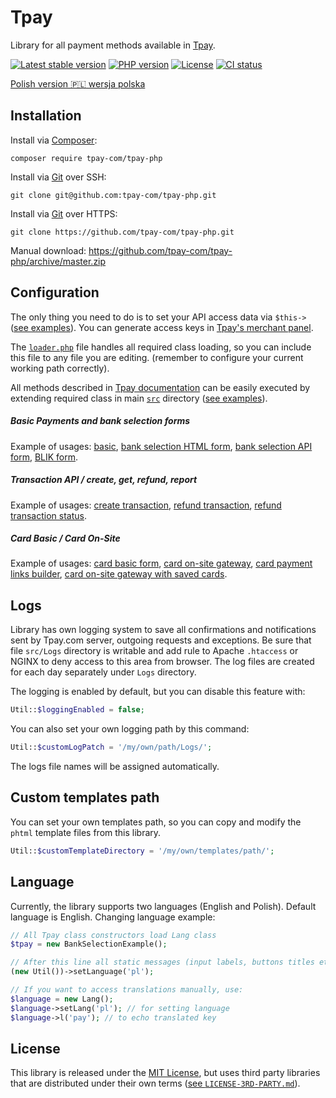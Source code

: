 # Tpay

Library for all payment methods available in [Tpay](https://tpay.com).

[![Latest stable version](https://img.shields.io/packagist/v/tpay-com/tpay-php.svg?label=current%20version)](https://packagist.org/packages/tpay-com/tpay-php)
[![PHP version](https://img.shields.io/packagist/php-v/tpay-com/tpay-php.svg)](https://php.net)
[![License](https://img.shields.io/github/license/tpay-com/tpay-php.svg)](LICENSE)
[![CI status](https://github.com/tpay-com/tpay-php/actions/workflows/ci.yaml/badge.svg?branch=master)](https://github.com/tpay-com/tpay-php/actions)

[Polish version :poland: wersja polska](./README_PL.md)

## Installation

Install via [Composer](https://getcomposer.org):
```console
composer require tpay-com/tpay-php
```

Install via [Git](https://git-scm.com) over SSH:
```console
git clone git@github.com:tpay-com/tpay-php.git
```

Install via [Git](https://git-scm.com) over HTTPS:
```console
git clone https://github.com/tpay-com/tpay-php.git
```

Manual download:
https://github.com/tpay-com/tpay-php/archive/master.zip

## Configuration

The only thing you need to do is to set your API access data via `$this->` ([see examples](tpayLibs/examples)).
You can generate access keys in [Tpay's merchant panel](https://secure.tpay.com/panel).

The [`loader.php`](tpayLibs/examples/BasicPaymentForm.php) file handles all required class loading, so you can include this file to any file you are editing.
(remember to configure your current working path correctly).

All methods described in [Tpay documentation](https://docs.tpay.com) can be easily executed by extending required class in main [`src`](tpayLibs/src) directory ([see examples](tpayLibs/examples)).

##### Basic Payments and bank selection forms

Example of usages: [basic](tpayLibs/examples/BasicPaymentForm.php), [bank selection HTML form](tpayLibs/examples/BankSelection.php), [bank selection API form](tpayLibs/examples/BankSelectionAPI.php), [BLIK form](tpayLibs/examples/BlikTransactionExample.php).

##### Transaction API / create, get, refund, report

Example of usages: [create transaction](tpayLibs/examples/TransactionApiExample.php), [refund transaction](tpayLibs/examples/TransactionRefund.php), [refund transaction status](tpayLibs/examples/TransactionRefundStatus.php).

##### Card Basic / Card On-Site

Example of usages: [card basic form](tpayLibs/examples/CardBasic.php), [card on-site gateway](tpayLibs/examples/CardGate.php), [card payment links builder](tpayLibs/examples/CardPaymentLinkBuilder.php), [card on-site gateway with saved cards](tpayLibs/examples/CardGateExtended.php).

## Logs

Library has own logging system to save all confirmations and notifications sent by Tpay.com server, outgoing requests and exceptions.
Be sure that file `src/Logs` directory is writable and add rule to Apache `.htaccess` or NGINX to deny access to this area from browser.
The log files are created for each day separately under `Logs` directory.

The logging is enabled by default, but you can disable this feature with:
 ```php
Util::$loggingEnabled = false;
 ```

You can also set your own logging path by this command:
 ```php
Util::$customLogPatch = '/my/own/path/Logs/';
 ```

The logs file names will be assigned automatically.

## Custom templates path

You can set your own templates path, so you can copy and modify the `phtml` template files from this library.
 ```php
Util::$customTemplateDirectory = '/my/own/templates/path/';
 ```

## Language

Currently, the library supports two languages (English and Polish). Default language is English.
Changing language example:
```php
// All Tpay class constructors load Lang class
$tpay = new BankSelectionExample();

// After this line all static messages (input labels, buttons titles etc.) will be displayed in Polish
(new Util())->setLanguage('pl');

// If you want to access translations manually, use:
$language = new Lang();
$language->setLang('pl'); // for setting language
$language->l('pay'); // to echo translated key
```

## License

This library is released under the [MIT License](http://www.opensource.org/licenses/MIT),
but uses third party libraries that are distributed under their own terms ([see `LICENSE-3RD-PARTY.md`](LICENSE-3RD-PARTY.md)).
